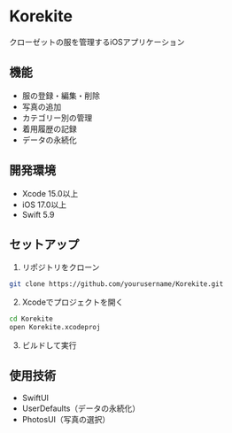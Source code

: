 # Korekite

クローゼットの服を管理するiOSアプリケーション

## 機能

- 服の登録・編集・削除
- 写真の追加
- カテゴリー別の管理
- 着用履歴の記録
- データの永続化

## 開発環境

- Xcode 15.0以上
- iOS 17.0以上
- Swift 5.9

## セットアップ

1. リポジトリをクローン
```bash
git clone https://github.com/yourusername/Korekite.git
```

2. Xcodeでプロジェクトを開く
```bash
cd Korekite
open Korekite.xcodeproj
```

3. ビルドして実行

## 使用技術

- SwiftUI
- UserDefaults（データの永続化）
- PhotosUI（写真の選択） 